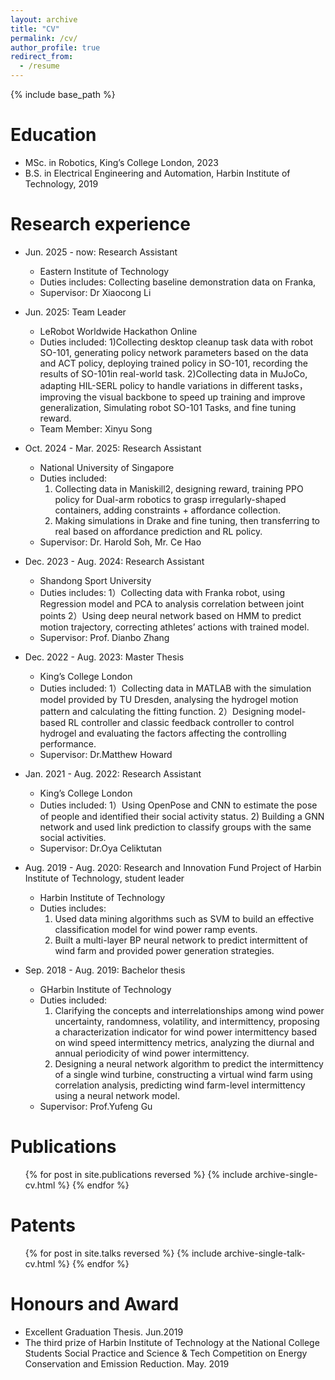 ```yaml
---
layout: archive
title: "CV"
permalink: /cv/
author_profile: true
redirect_from:
  - /resume
---
```


{% include base_path %}

Education
======
* MSc. in Robotics, King’s College London, 2023
* B.S. in Electrical Engineering and Automation, Harbin Institute of Technology, 2019


Research experience
======
* Jun. 2025 - now: Research Assistant
  * Eastern Institute of Technology
  * Duties includes: Collecting baseline demonstration data on Franka,
  * Supervisor: Dr Xiaocong Li

* Jun. 2025: Team Leader 
  * LeRobot Worldwide Hackathon Online
  * Duties included:
    1)Collecting desktop cleanup task data with robot SO-101, generating policy network parameters based on the data and ACT policy, deploying trained policy in SO-101, recording the results of SO-101in real-world task.
    2)Collecting data in MuJoCo, adapting HIL-SERL policy to handle variations in different tasks，improving the visual backbone to speed up training and improve generalization, Simulating robot SO-101 Tasks, and fine tuning reward.
  * Team Member: Xinyu Song

* Oct. 2024 - Mar. 2025: Research Assistant
  * National University of Singapore
  * Duties included:
    1) Collecting data in Maniskill2, designing reward, training PPO policy for Dual-arm robotics to grasp irregularly-shaped containers, adding constraints + affordance collection.
    2) Making simulations in Drake and fine tuning, then transferring to real based on affordance prediction and RL policy.
  * Supervisor: Dr. Harold Soh, Mr. Ce Hao
  
* Dec. 2023 - Aug. 2024: Research Assistant
  * Shandong Sport University
  * Duties includes:
    1）Collecting data with Franka robot, using Regression model and PCA to analysis correlation between joint points
    2）Using deep neural network based on HMM to predict motion trajectory, correcting athletes’ actions with trained model.
  * Supervisor: Prof. Dianbo Zhang

* Dec. 2022 - Aug. 2023: Master Thesis
  * King’s College London 
  * Duties included:
    1）Collecting data in MATLAB with the simulation model provided by TU Dresden, analysing the hydrogel motion pattern and calculating the fitting function.
    2）Designing model-based RL controller and classic feedback controller to control hydrogel and evaluating the factors affecting the controlling performance.
  * Supervisor: Dr.Matthew Howard

* Jan. 2021 - Aug. 2022: Research Assistant
  * King’s College London 
  * Duties included:
    1）Using OpenPose and CNN to estimate the pose of people and identified their social activity status.
    2) Building a GNN network and used link prediction to classify groups with the same social activities.
  * Supervisor: Dr.Oya Celiktutan

* Aug. 2019 - Aug. 2020: Research and Innovation Fund Project of Harbin Institute of Technology, student leader
  * Harbin Institute of Technology 
  * Duties includes:
    1) Used data mining algorithms such as SVM to build an effective classification model for wind power ramp events.
    2) Built a multi-layer BP neural network to predict intermittent of wind farm and provided power generation strategies.

* Sep. 2018 - Aug. 2019: Bachelor thesis
  * GHarbin Institute of Technology
  * Duties included:
    1) Clarifying the concepts and interrelationships among wind power uncertainty, randomness, volatility, and intermittency, proposing a characterization indicator for wind power intermittency based on wind speed intermittency metrics, analyzing the diurnal and annual periodicity of wind power intermittency.
    2) Designing a neural network algorithm to predict the intermittency of a single wind turbine, constructing a virtual wind farm using correlation analysis, predicting wind farm-level intermittency using a neural network model.
  * Supervisor: Prof.Yufeng Gu


Publications
======
  <ul>{% for post in site.publications reversed %}
    {% include archive-single-cv.html %}
  {% endfor %}</ul>
  
Patents
======
  <ul>{% for post in site.talks reversed %}
    {% include archive-single-talk-cv.html  %}
  {% endfor %}</ul>
  
Honours and Award
======
* Excellent Graduation Thesis.  Jun.2019
* The third prize of Harbin Institute of Technology at the National College Students Social Practice and Science & Tech Competition on Energy Conservation and Emission Reduction. May. 2019

  

